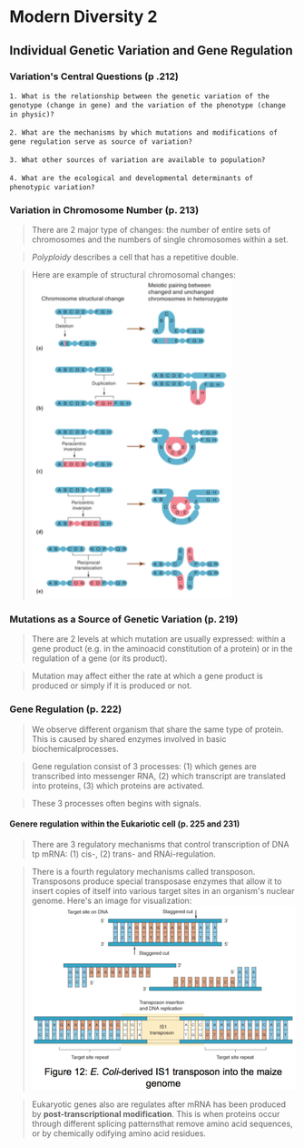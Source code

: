 # Modern Diversity 2


##  Individual Genetic Variation and Gene Regulation

### Variation's Central Questions (p .212)

    1. What is the relationship between the genetic variation of the genotype (change in gene) and the variation of the phenotype (change in physic)?
    
    2. What are the mechanisms by which mutations and modifications of gene regulation serve as source of variation?
    
    3. What other sources of variation are available to population?
    
    4. What are the ecological and developmental determinants of phenotypic variation?

### Variation in Chromosome Number (p. 213)

  > There are 2 major type of changes: the number of entire sets of chromosomes and the numbers of single chromosomes within a set.
  
  > _Polyploidy_ describes a cell that has a repetitive double.
  
  > Here are example of structural chromosomal changes:
  ![alt text](lecture_data/chromo_change.png "Structural Chromosomal Changes") 
  
### Mutations as a Source of Genetic Variation (p. 219)

  > There are 2 levels at which mutation are usually expressed: within a gene product (e.g. in the aminoacid constitution of a protein) or in the regulation of a gene (or its product).
  
  > Mutation may affect either the rate at which a gene product is produced or simply if it is produced or not.
  
  
### Gene Regulation (p. 222)

  > We observe different organism that share the same type of protein. This is caused by shared enzymes involved in basic biochemicalprocesses.

  > Gene regulation consist of 3 processes: (1) which genes are transcribed into messenger RNA, (2) which transcript are translated into proteins, (3) which proteins are activated.
  
  > These 3 processes often begins with signals.
  
#### Genere regulation within the Eukariotic cell (p. 225 and 231)

  > There are 3 regulatory mechanisms that control transcription of DNA tp mRNA: (1) cis-, (2) trans- and RNAi-regulation.
  
  > There is a fourth regulatory mechanisms called transposon. Transposons produce special transposase enzymes that allow it to insert copies of itself into various target sites in an organism's nuclear genome. Here's an image for visualization:
  ![alt text](lecture_data/Transposons.png "Transposons") 

  > Eukaryotic genes also are regulates after mRNA has been produced by __post-transcriptional modification__. This is when proteins occur through different splicing patternsthat remove amino acid sequences, or by chemically odifying amino acid residues.




















